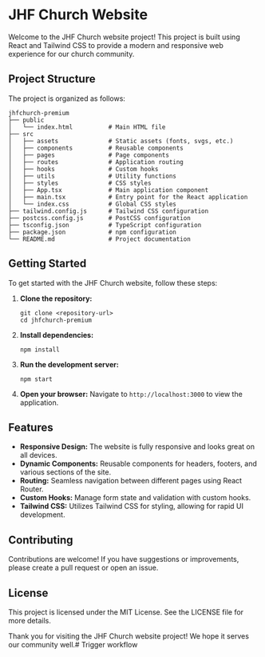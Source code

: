 # JHF Church Website

Welcome to the JHF Church website project! This project is built using React and Tailwind CSS to provide a modern and responsive web experience for our church community.

## Project Structure

The project is organized as follows:

```
jhfchurch-premium
├── public
│   └── index.html          # Main HTML file
├── src
│   ├── assets              # Static assets (fonts, svgs, etc.)
│   ├── components          # Reusable components
│   ├── pages               # Page components
│   ├── routes              # Application routing
│   ├── hooks               # Custom hooks
│   ├── utils               # Utility functions
│   ├── styles              # CSS styles
│   ├── App.tsx             # Main application component
│   ├── main.tsx            # Entry point for the React application
│   └── index.css           # Global CSS styles
├── tailwind.config.js      # Tailwind CSS configuration
├── postcss.config.js       # PostCSS configuration
├── tsconfig.json           # TypeScript configuration
├── package.json            # npm configuration
└── README.md               # Project documentation
```

## Getting Started

To get started with the JHF Church website, follow these steps:

1. **Clone the repository:**
   ```
   git clone <repository-url>
   cd jhfchurch-premium
   ```

2. **Install dependencies:**
   ```
   npm install
   ```

3. **Run the development server:**
   ```
   npm start
   ```

4. **Open your browser:**
   Navigate to `http://localhost:3000` to view the application.

## Features

- **Responsive Design:** The website is fully responsive and looks great on all devices.
- **Dynamic Components:** Reusable components for headers, footers, and various sections of the site.
- **Routing:** Seamless navigation between different pages using React Router.
- **Custom Hooks:** Manage form state and validation with custom hooks.
- **Tailwind CSS:** Utilizes Tailwind CSS for styling, allowing for rapid UI development.

## Contributing

Contributions are welcome! If you have suggestions or improvements, please create a pull request or open an issue.

## License

This project is licensed under the MIT License. See the LICENSE file for more details.

Thank you for visiting the JHF Church website project! We hope it serves our community well.#   T r i g g e r   w o r k f l o w  
 